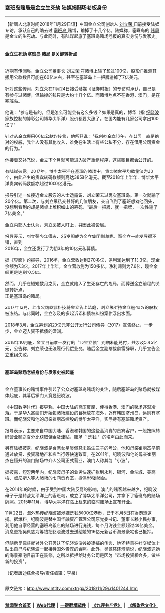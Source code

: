 ### 塞班岛赌局是金立生死劫 陆媒揭赌场老板身份
------------------------

<div class="wysiwyg">
 【新唐人北京时间2018年11月29日讯】中国金立公司创始人
 <a href="http://www.ntdtv.com/xtr/gb/articlelistbytag_刘立荣.html" target="_blank">
  刘立荣
 </a>
 日前接受陆媒专访，承认自己的确去过
 <a href="http://www.ntdtv.com/xtr/gb/articlelistbytag_塞班岛.html" target="_blank">
  塞班岛
 </a>
 赌博，输掉了十几个亿。陆媒称，塞班岛的
 <a href="http://www.ntdtv.com/xtr/gb/articlelistbytag_赌局.html" target="_blank">
  赌局
 </a>
 是金立的生死劫。与此同时，有陆媒起底了塞班岛赌场老板的真实身份与发家史。
 <br/>
 <br/>
 <h4>
  金立生死劫
  <a href="http://www.ntdtv.com/xtr/gb/articlelistbytag_塞班岛.html" target="_blank">
   塞班岛
  </a>
  <a href="http://www.ntdtv.com/xtr/gb/articlelistbytag_赌局.html" target="_blank">
   赌局
  </a>
  是关键转折点
 </h4>
 <br/>
 近期有传闻称，金立公司董事长
 <a href="http://www.ntdtv.com/xtr/gb/articlelistbytag_刘立荣.html" target="_blank">
  刘立荣
 </a>
 在赌博上输了超过100亿，股东们推测其挪用公款数目可能在60亿左右，甚至在塞班岛上一把牌输掉了7亿美元。
 <br/>
 <br/>
 针对这些传闻，刘立荣在11月24日接受陆媒《证券时报》的专访时承认，自己是有参与过赌博，但输掉的钱只是大约十几个亿。而赌博地点不在香港、澳门，是在塞班岛。
 <br/>
 <br/>
 他说：〝参与是有的，但是怎么可能会有这么多钱？如果是真的，博华（指
 <a href="http://www.ntdtv.com/xtr/gb/articlelistbytag_纪晓波.html" target="_blank">
  纪晓波
 </a>
 家族控制的博彩公司博华太平洋）股价都要大涨了。在国内能有几家公司拿出100亿？〞
 <br/>
 <br/>
 针对从金立挪用60亿公款的传言，他解释说：〝我创办金立16年，在公司一直是绝对的权威，我个人没有其他收入，难免在生活上有些公私不分，存在借用公司资金的行为。〞
 <br/>
 <br/>
 他接着又补充说，金立下个月就可能进入破产重组程序，这些账目都会公开的。
 <br/>
 <br/>
 有陆媒披露，2017年，博华太平洋在塞班的赌场中，贵宾赌台平均数量仅为23个，由此产生的贵宾转码数额则高达3858亿港元。截至2018年上半年，博华太平洋贵宾转码数额亦超过1000亿港元。
 <br/>
 <br/>
 报导引述一位接近金立股东的人士透露说，刘立荣去过两次塞班岛。第一次就输了20个亿。第二次，与刘立荣私交甚好的几位朋友，亲自飞到了塞班想劝他回头，没想到看到的却是赌桌上堆积如山的筹码。〝最后一把牌，就一把牌，一次性输了7亿美金。〞
 <br/>
 <br/>
 金立内部人士认为，刘立荣被人盯上，并因此被设局。
 <br/>
 <br/>
 报导表示，刘立荣少年得志，25岁即成为金立集团副总裁。而金立一直发展得不错，直到
 <br/>
 2016年，金立还发行了为期3年的10亿元私募债。
 <br/>
 <br/>
 据《界面》的报导，2016年，金立营收达到270多亿，净利润达到了13.3亿，现金余额为7.3亿。2017年上半年，金立营收则为150多亿，净利润则为7.6亿，现金余额更是达到10.3亿。
 <br/>
 <br/>
 然而，几乎在短短数月之间，金立就陷入了生死存亡的危局，而葬送金立前程的关键转折点，
 <br/>
 正是塞班岛的赌局。
 <br/>
 <br/>
 2017年12月，上市公司欧菲科技将金立告上法庭，刘立荣所持金立逾40%的股权被冻结。与此同时，金立涉及的多起诉讼和债权纠纷案件浮出水面。
 <br/>
 <br/>
 2018年3月，金立筹划的20亿元非公开发行公司债券（2017）宣告终止，一步步，金立迈入资不抵债的深渊。
 <br/>
 <br/>
 2018年10月底，金立目前唯一发行的〝16金立债〞到期未能兑付，共涉及5.45亿元，公告称，刘立荣也无法履行代偿业务。随后金立副总裁俞雷辞职，几乎宣告金立重组失败。
 <br/>
 <br/>
 <h4>
  塞班岛赌场老板身份与发家史被起底
 </h4>
 <br/>
 金立董事长的赌博事件引起了公众对塞班岛赌场的关注，随后塞班岛的赌场就被媒体起底，其幕后掌门人竟是纪晓波。
 <br/>
 <br/>
 《中国数字时代》报导称，中国大陆的高压反腐，使得香港、澳门的赌场逐渐冷落。于是华人富豪们开始把赌场建设的目标放在海外，近有韩国济州岛，远则有塞班。而纪晓波和他的母亲崔丽杰控股的博华太平洋，实际持有塞班赌场资产。
 <br/>
 <br/>
 报导表示，主要来自中国大陆、香港和韩国的这些高消费的贵宾客户，一般按照转码营业额之百分比获取傭金及津贴，赌场〝
 <a href="http://www.ntdtv.com/xtr/gb/articlelistbytag_洗钱.html" target="_blank">
  洗钱
 </a>
 〞的名声由此而来。
 <br/>
 <br/>
 另有陆媒披露，纪晓波是台湾女星吴佩慈未婚生三子的老公，他和母亲崔丽杰早前通过放贷、投资房地产和典当行等快速致富。在2011年，纪晓波和他的母亲崔丽杰在恒升的澳门赌场中介人公司正式营业，澳门人称其为〝小波〞。
 <br/>
 <br/>
 据披露，短短两年内，纪晓波母子的业务快速扩张到永利、银河、金沙城、美高梅、威尼斯人等大赌场的七间贵宾室，提供86张赌台。
 <br/>
 <br/>
 在2014年的时候，由于受到中国大陆反腐的影响，澳门的赌客越来越少，纪晓波母子于是转战太平洋上的塞班岛，成立了博华太平洋公司，并拿下了塞班岛的赌场牌照。2015年11月，博华太平洋在岛上租来的临时赌场上宣布开业。
 <br/>
 <br/>
 11月22日，海外热传纪晓波被涉嫌洗钱5000亿港币，已于本月5日在香港遭逮捕。据爆料，纪晓波是替中国华融资产管理公司原党委书记、董事长赖小民办事，利用他自家经营的塞班岛饭店的赌场进行洗钱，每个月洗钱金额超过40亿美金。消息更指吴佩慈为筹钱把纪晓波过去送给她的16亿元新台币海景豪宅也已抵押。
 <br/>
 <br/>
 但随后吴佩慈就对外公开否认了纪晓波洗钱被逮捕的传言，她还特意在社交媒体上贴出自己与纪晓波一起接待国外贵宾的合照。此外，吴佩慈还澄清说，纪晓波送她的海景豪宅目前正在装修，之所以抵押给财务公司是因为〝市场投资机会多，做些新的投资〞。
 <br/>
 <br/>
 （记者唐迪综合报导/责任编辑：李泉）
</div>

<br/>原文链接：http://www.ntdtv.com/xtr/gb/2018/11/29/a1401244.html


------------------------
#### [禁闻聚合首页](https://github.com/gfw-breaker/banned-news/blob/master/README.md) &nbsp;|&nbsp; [Web代理](https://github.com/gfw-breaker/open-proxy/blob/master/README.md) &nbsp;|&nbsp; [一键翻墙软件](https://github.com/gfw-breaker/nogfw/blob/master/README.md) &nbsp;|&nbsp; [《九评共产党》](https://github.com/gfw-breaker/9ping.md/blob/master/README.md#九评之一评共产党是什么) &nbsp;|&nbsp; [《解体党文化》](https://github.com/gfw-breaker/jtdwh.md/blob/master/README.md#绪论)